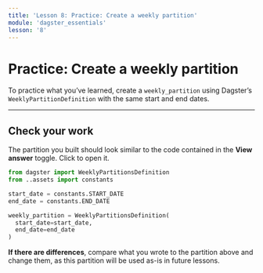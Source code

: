 ```yaml
---
title: 'Lesson 8: Practice: Create a weekly partition'
module: 'dagster_essentials'
lesson: '8'
---
```


# Practice: Create a weekly partition

To practice what you’ve learned, create a `weekly_partition` using Dagster’s `WeeklyPartitionDefinition` with the same start and end dates.

---

## Check your work

The partition you built should look similar to the code contained in the **View answer** toggle. Click to open it.

```python
from dagster import WeeklyPartitionsDefinition
from ..assets import constants

start_date = constants.START_DATE
end_date = constants.END_DATE

weekly_partition = WeeklyPartitionsDefinition(
  start_date=start_date,
  end_date=end_date
)
```

**If there are differences**, compare what you wrote to the partition above and change them, as this partition will be used as-is in future lessons.
